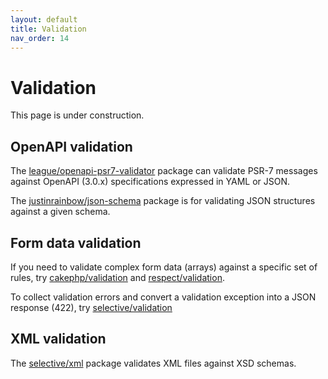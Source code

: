 ```yaml
---
layout: default
title: Validation
nav_order: 14
---
```


# Validation

This page is under construction.

## OpenAPI validation

The [league/openapi-psr7-validator](https://github.com/thephpleague/openapi-psr7-validator) package can validate PSR-7 messages against OpenAPI (3.0.x) specifications expressed in YAML or JSON.

The [justinrainbow/json-schema](https://github.com/justinrainbow/json-schema) package is for validating JSON structures against a given schema.

## Form data validation

If you need to validate complex form data (arrays) against a specific set of rules, try 
[cakephp/validation](https://github.com/cakephp/validation) and [respect/validation](https://github.com/Respect/Validation).

To collect validation errors and convert a validation exception into a JSON response (422), try [selective/validation](https://github.com/selective-php/validation)

## XML validation

The [selective/xml](https://github.com/selective-php/xml) package validates XML files 
against XSD schemas.
